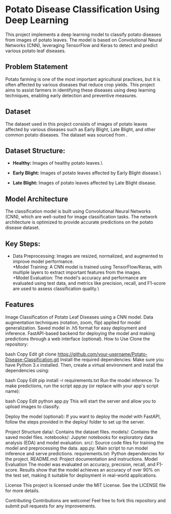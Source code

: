 # Potato Disease Classification Using Deep Learning
This project implements a deep learning model to classify potato diseases from images of potato leaves. The model is based on Convolutional Neural Networks (CNN), leveraging TensorFlow and Keras to detect and predict various potato leaf diseases.

## Problem Statement
Potato farming is one of the most important agricultural practices, but it is often affected by various diseases that reduce crop yields. This project aims to assist farmers in identifying these diseases using deep learning techniques, enabling early detection and preventive measures.

## Dataset
The dataset used in this project consists of images of potato leaves affected by various diseases such as Early Blight, Late Blight, and other common potato diseases. The dataset was sourced from .

## Dataset Structure:
- **Healthy:** Images of healthy potato leaves.\
* **Early Blight:** Images of potato leaves affected by Early Blight disease.\
+ **Late Blight:** Images of potato leaves affected by Late Blight disease.

## Model Architecture
The classification model is built using Convolutional Neural Networks (CNN), which are well-suited for image classification tasks. The network architecture is optimized to provide accurate predictions on the potato disease dataset.

## Key Steps:
- Data Preprocessing: Images are resized, normalized, and augmented to improve model performance.\
*Model Training: A CNN model is trained using TensorFlow/Keras, with multiple layers to extract important features from the images.\
+Model Evaluation: The model's accuracy and performance are evaluated using test data, and metrics like precision, recall, and F1-score are used to assess classification quality.\

## Features
Image Classification of Potato Leaf Diseases using a CNN model.
Data augmentation techniques (rotation, zoom, flip) applied for model generalization.
Saved model in .h5 format for easy deployment and inference.
FastAPI-based backend for deploying the model and making predictions through a web interface (optional).
How to Use
Clone the repository:

bash
Copy
Edit
git clone https://github.com/your-username/Potato-Disease-Classification.git
Install the required dependencies: Make sure you have Python 3.x installed. Then, create a virtual environment and install the dependencies using:

bash
Copy
Edit
pip install -r requirements.txt
Run the model inference: To make predictions, run the script app.py (or replace with your app's script name):

bash
Copy
Edit
python app.py
This will start the server and allow you to upload images to classify.

Deploy the model (optional): If you want to deploy the model with FastAPI, follow the steps provided in the deploy/ folder to set up the server.

Project Structure
data/: Contains the dataset files.
models/: Contains the saved model files.
notebooks/: Jupyter notebooks for exploratory data analysis (EDA) and model evaluation.
src/: Source code files for training the model and preprocessing the data.
app.py: Main script to run model inference and serve predictions.
requirements.txt: Python dependencies for the project.
README.md: Project documentation and instructions.
Model Evaluation
The model was evaluated on accuracy, precision, recall, and F1-score. Results show that the model achieves an accuracy of over 90% on the test set, making it suitable for deployment in real-world applications.

License
This project is licensed under the MIT License. See the LICENSE file for more details.

Contributing
Contributions are welcome! Feel free to fork this repository and submit pull requests for any improvements.
